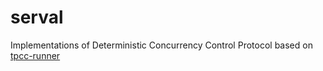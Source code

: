 # serval
Implementations of Deterministic Concurrency Control Protocol based on [tpcc-runner](https://github.com/rotaki/tpcc-runner)
